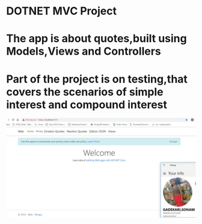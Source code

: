 <h1> DOTNET MVC Project</h1>
<h1> The app is about quotes,built using Models,Views and Controllers</h1>
<h1> Part of the project is on testing,that covers the scenarios of simple interest and compound interest</h1>
<div align="center">
    <img src="/screenshots/screen1.jpg"</img> 
</div>
